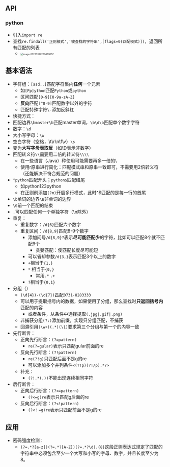 ## API

### python

- 引入`import re`
- 查找`re.findall('正则模式','被查找的字符串',[flags=0(匹配模式)])`，返回所有匹配的列表
  - <img src="https://thdlrt.oss-cn-beijing.aliyuncs.com/image-20230327200439057.png" alt="image-20230327200439057" style="zoom:50%;" />

## 基本语法

- 字符组：`[asd..]`匹配字符集内**任何**一个元素
  - 如`[Pp]ython`匹配`Python`或`python`
  -  区间匹配`[0-9][0-9a-zA-Z]`
  - **反向**匹配`[^0-9]`匹配数字以外的字符
  - 匹配特殊字符`\-`添加反斜杠
-  快捷方式：
  - 匹配边界`\bmaster\b`匹配master单词，`\b\d\b`匹配单个数字字符
  - 数字：`\d`
  - 大小写字母：`\w`
  - 空白字符（空格，\t\r\n\f\v）`\s`
  - 变为**大写字母表取反**（如\D表示非数字）
  - 匹配转义符`\\`需要用二倍的转义符`\\\\`
    - 在一些语言（Java）种使用可能需要再多一倍的\
    - 使用r原串进行简化：匹配模式串和原串一致即可，不需要用2倍转义符（还能解决不符合规范的问题）
- `^python`匹配开头；`python$`匹配结尾
  - 如python123python
  - 在正则前添加`(?m)`开启多行模式，此时^$匹配的是每一行的首尾
- `\b`单词的边界`\B`非单词的边界
- `\G`前一个匹配的结束                                                                                                                                                                                                                                                                                                                                                                                                                                                                                                                  
- `.`可以匹配任何一个单独字符（\n除外）
- 重复：
  - 重复数字：`/d{6}`匹配六个数字
  - 重复区间：`/d{8,9}`匹配8-9个数字
    - 添加问号`/d{8,9}?`表示**尽可能匹配少**的字符，比如可以匹配8个就不匹配9个
      - 贪婪匹配：使匹配长度尽可能短
    - 可以省却参数`/d{3,}`表示匹配3个以上的数字
    - `+`相当于`{1,}`
    - `*` 相当于`{0,}`
      - 常用`.*` `.+`
    - `?`相当于`{0,1}`
- 分组（）
  - `(\d{4})-(\d{7})`匹配`0731-8283333`
  - 可以用于提取括号内的数据，如果使用了分组，那么查找时**只返回括号内**匹配的内容
    - 或者条件，从条件中选择提取`(.jpg|.gif|.png)`
  - 非捕获分组`(?:)`添加前缀，实现只分组匹配，不捕获
  - 回溯引用`(\w+)(.*)(\1)`要求第三个分组与第一个的内容一致
- 先行断言：
  - 正向先行断言：`(?=pattern)`
    - `re(?=gular)`表示只匹配gular前面的re
  - 反向先行断言：`(?!pattern)`
    - `re(?!g)`只匹配后面不是g的re
    - 可以添加多个并列条件`<(?!p)(?!/p).*?>`
  - 补充：
    - `(?!.*(.))`不能出现连续相同字符
- 后行断言：
  - 正向后行断言：`(?<=pattern)`
    - `(?<=g)re`表示只匹配g后面的re
  - 反向后行断言：`(?<!pattern)`
    - `(?<！=g)re`表示只匹配前面不是g的re

## 应用

- 密码强度检测：
  - `(?=.*?[a-z])(?=.*?[A-Z])(?=.*?\d).{8}`这段正则表达式规定了匹配的字符串中必须包含至少一个大写和小写的字母、数字，并且长度至少为8。